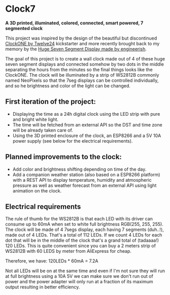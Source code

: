 # Clock7
__A 3D printed, illuminated, colored, connected, smart powered, 7 segmented clock__

This project was inspired by the design of the beautiful but discontinued [ClockONE by Twelve24](https://www.kickstarter.com/projects/twelve24/clockone-by-twelve24) kickstarter and more recently brought back to my memory by the [Huge Seven Segment Display made by engineerish](https://www.thingiverse.com/thing:2977443).

The goal of this project is to create a wall clock made out of 4 of these huge seven segment displays and connected somehow by two dots in the middle separating the hours from the minutes so the final things looks like the ClockONE.
The clock will be illuminated by a strip of WS2812B commonly named NeoPixels so that the 7seg displays can be controlled individually, and so he brightness and color of the light can be changed.

## First iteration of the project:
* Displaying the time as a 24h digital clock using the LED strip with pure and bright white light.
* The time will be fetched from an external API so the DST and time zone will be already taken care of.
* Using the 3D printed enclosure of the clock, an ESP8266 and a 5V 10A power supply (see below for the electrical requirements).

## Planned improvements to the clock:
* Add color and brightness shifting depending on time of the day.
* Add a companion weather station (also based on a ESP8266 platform) with a REST API to display temperature, humidity and atmospheric pressure as well as weather forecast from an external API using light animation on the clock.

## Electrical requirements
The rule of thumb for the WS2812B is that each LED with its driver can consume up to 60mA when set to white full brightness RGB(255, 255, 255).
The clock will be made of 4 7segs display, each having 7 segments (duh..!), made out of 4 LEDs. That's a total of 112 LEDs. If we count 4 LEDs for each dot that will be in the middle of the clock that's a grand total of (tadaaaa!) 120 LEDs. This is quite convenient since you can buy a 2 meters strip of WS2812B with 60 LEDS by meter from AliExpress for cheap.

Therefore, we have: 120LEDs * 60mA = 7.2A

Not all LEDs will be on at the same time and even if I'm not sure they will run at full brightness using a 10A 5V we can make sure we don't run out of power and the power adapter will only run at a fraction of its maximum output resulting in better efficiency.
